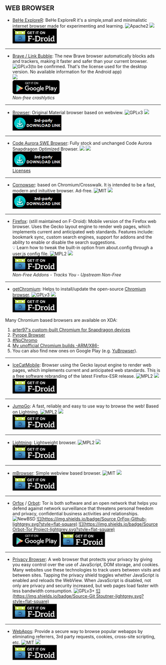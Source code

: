 <!--
    Copyright (C)  2016 PRIMOKORN.
    Permission is granted to copy, distribute and/or modify this document
    under the terms of the GNU Free Documentation License, Version 1.3
    or any later version published by the Free Software Foundation;
    with no Invariant Sections, no Front-Cover Texts, and no Back-Cover Texts.
    A copy of the license is included in the section entitled "GNU
    Free Documentation License".
-->
## WEB BROWSER


* [BeHe ExploreR](http://forum.xda-developers.com/android/apps-games/app4-0-behe-explorer-internet-browser-t3313025): BeHe ExploreR it's a simple,small and minimalistic internet browser made for experimenting and learning.
![Apache2](https://img.shields.io/badge/License-Apache%202.0-yellowgreen.svg?style=flat-square)
[![](https://img.shields.io/badge/Source-Github-lightgrey.svg?style=flat-square)](https://github.com/VladThodo/behe-explorer)  
[![](Pictures/F-Droid.png)](https://f-droid.org/app/com.vlath.beheexplorer)

***

* [Brave / Link Bubble](http://v.ht/dmwh): The new Brave browser automatically blocks ads and trackers, making it faster and safer than your current browser.
![GPLv3](https://img.shields.io/badge/License-GPLv3-brightgreen.svg?style=flat-square)(to be confirmed. That's the license used for the desktop version. No available information for the Android app)  
[![](https://img.shields.io/badge/Source-Github-lightgrey.svg?style=flat-square)](http://v.ht/sdTe)  
[![](Pictures/Google_Play.png)](http://v.ht/dmwh)  
_Non-free crashlytics_

***

* [Browser](http://v.ht/WBrf): Original Material browser based on webview.
![GPLv3](https://img.shields.io/badge/License-GPLv3-brightgreen.svg?style=flat-square)
[![](https://img.shields.io/badge/Source-Github-lightgrey.svg?style=flat-square)](https://github.com/scoute-dich/browser/)  
[![](Pictures/3rd-party.png)](http://forum.xda-developers.com/showpost.php?p=69620290&postcount=2)

***

* [Code Aurora SWE Browser](https://forum.xda-developers.com/android/apps-games/app-code-aurora-swe-browser-m55-t3523365): Fully stock and unchanged Code Aurora Snapdragon Optimized Browser.
![](https://img.shields.io/badge/License-Various-brightgreen.svg?style=flat-square)
[![](https://img.shields.io/badge/Source-Github-lightgrey.svg?style=flat-square)](https://source.codeaurora.org/quic/chrome4sdp/)  
[![](Pictures/3rd-party.png)](https://forum.xda-developers.com/android/apps-games/app-code-aurora-swe-browser-m55-t3523365)  
[Licenses](https://wiki.codeaurora.org/xwiki/bin/Chromium+for+Snapdragon/#HLicenses)

***

* [Cornowser](http://v.ht/WPjP): based on Chromium/Crosswalk. It is intended to be a fast, modern and inituitive browser. Ad-free.
![MIT](https://img.shields.io/badge/License-MIT-orange.svg?style=flat-square)
[![](https://img.shields.io/badge/Source-Github-lightgrey.svg?style=flat-square)](https://github.com/xdevs23/Cornowser)  
[![](Pictures/3rd-party.png)](https://raw.githubusercontent.com/xdevs23/Cornowser/master/update/Cornowser.apk)

***

* [Firefox](http://v.ht/7TI2): (still maintained on F-Droid): Mobile version of the Firefox web browser. Uses the Gecko layout engine to render web pages, which implements current and anticipated web standards. Features include: bookmark sync, custom search engines, support for addons and the ability to enable or disable the search suggestions.  
:bulb: Learn how to tweak the built-in option from about.config through a user.js config file.
![MPL2](https://img.shields.io/badge/License-MPL2-yellow.svg?style=flat-square)
[![](https://img.shields.io/badge/Source-Mozilla-lightgrey.svg?style=flat-square)](http://hg.mozilla.org/)  
[![](Pictures/F-Droid.png)](http://v.ht/7TI2)  
_Non-Free Addons - Tracks You - Upstream Non-Free_

***

* [getChromium](http://v.ht/ETWs): Helps to install/update the open-source [Chromium browser](http://v.ht/9muz/).
![GPLv3](https://img.shields.io/badge/License-GPLv3-brightgreen.svg?style=flat-square)
[![](https://img.shields.io/badge/Source-Github-lightgrey.svg?style=flat-square)](https://github.com/andDevW/getChromium)  
[![](Pictures/F-Droid.png)](http://v.ht/ETWs)  

Many Chromium based browsers are available on XDA:
1. [arter97's custom-built Chromium for Snapdragon devices](http://forum.xda-developers.com/android/apps-games/arter97-s-custom-built-chromium-t3477758)
2. [Pyrope Browser](http://forum.xda-developers.com/android/apps-games/app-gello-browser-t3384782)
3. [#NoChromo](http://forum.xda-developers.com/android/apps-games/app-nochromo-wild-browser-appears-t3130776)
4. [My unofficial Chromium builds -ARM/X86-](http://forum.xda-developers.com/android/apps-games/unofficial-chromium-builds-arm-x86-t3355105)
5. You can also find new ones on Google Play (e.g. [YuBrowser](https://play.google.com/store/apps/details?id=com.mokee.yubrowser)).

***

* [IceCatMobile](http://v.ht/4i1D): Browser using the Gecko layout engine to render web pages, which implements current and anticipated web standards. This is a free software rebranding of the latest Firefox-ESR release.
![MPL2](https://img.shields.io/badge/License-MPL2-yellow.svg?style=flat-square)
[![](https://img.shields.io/badge/Source-Mozilla-lightgrey.svg?style=flat-square)](http://hg.mozilla.org/)  
[![](Pictures/F-Droid.png)](http://v.ht/4i1D)

***

* [JumpGo](http://v.ht/bxGD): A fast, reliable and easy to use way to browse the web! Based on Lightning.
![MPL2](https://img.shields.io/badge/License-MPL2-yellow.svg?style=flat-square)
[![](https://img.shields.io/badge/Source-Github-lightgrey.svg?style=flat-square)](https://github.com/JTechMe/JumpGo)  
[![](Pictures/F-Droid.png)](http://v.ht/bxGD)

***

* [Lightning](http://v.ht/7YD1): Lightweight browser.
![MPL2](https://img.shields.io/badge/License-MPL2-yellow.svg?style=flat-square)
[![](https://img.shields.io/badge/Source-Github-lightgrey.svg?style=flat-square)](https://github.com/anthonycr/Lightning-Browser)  
[![](Pictures/F-Droid.png)](http://v.ht/7YD1)

***

* [mBrowser](http://v.ht/VKoq): Simple webview based browser.
![MIT](https://img.shields.io/badge/License-MIT-orange.svg?style=flat-square)
[![](https://img.shields.io/badge/Source-Github-lightgrey.svg?style=flat-square)](https://github.com/chelovek84/mBrowser)  
[![](Pictures/F-Droid.png)](http://v.ht/VKoq)

***

* [Orfox](http://v.ht/Iljf) / [Orbot](https://f-droid.org/repository/browse/?fdfilter=orbot&fdid=org.torproject.android): Tor is both software and an open network that helps you defend against network surveillance that threatens personal freedom and privacy, confidential business activities and relationships.
![NewBSD](https://img.shields.io/badge/License-NewBSD-25B3D6.svg?style=flat-square)
[![](https://img.shields.io/badge/Source OrFox-Github-lightgrey.svg?style=flat-square)](https://github.com/guardianproject/Orfox) [![](https://img.shields.io/badge/Source Orbot-Tor Project-lightgrey.svg?style=flat-square)](https://gitweb.torproject.org/orbot.git)  
[![](Pictures/Google_Play.png)](http://v.ht/Iljf) [![](Pictures/F-Droid.png)](https://f-droid.org/repository/browse/?fdfilter=orbot&fdid=org.torproject.android)  

***

* [Privacy Browser](http://v.ht/E8mm): A web browser that protects your privacy by giving you easy control over the use of JavaScript, DOM storage, and cookies. Many websites use these technologies to track users between visits and between sites. Tapping the privacy shield toggles whether JavaScript is enabled and reloads the WebView. When JavaScript is disabled, not only are privacy and security increased, but web pages load faster with less bandwidth consumption.
![GPLv3+](https://img.shields.io/badge/License-GPLv3+-brightgreen.svg?style=flat-square)
[![](https://img.shields.io/badge/Source-Git Stoutner-lightgrey.svg?style=flat-square)](https://git.stoutner.com/?p=PrivacyBrowser.git;a=summary)  
[![](Pictures/F-Droid.png)](http://v.ht/E8mm)

***

* [WebApps](http://v.ht/Du3R): Provide a secure way to browse popular webapps by eliminating referrers, 3rd party requests, cookies, cross-site scripting, etc.
![MIT](https://img.shields.io/badge/License-MIT-orange.svg?style=flat-square)
[![](https://img.shields.io/badge/Source-Github-lightgrey.svg?style=flat-square)](https://github.com/tobykurien/webapps)  
[![](Pictures/F-Droid.png)](http://v.ht/Du3R)